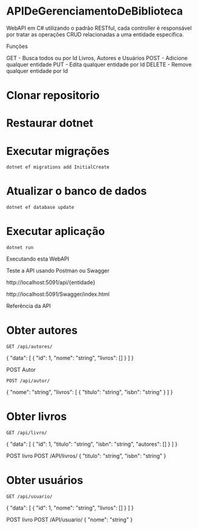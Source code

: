 # APIDeGerenciamentoDeBiblioteca

WebAPI em C# utilizando o padrão RESTful, cada controller é responsável por tratar as operações CRUD relacionadas a uma entidade específica.

Funções

GET - Busca todos ou por Id Livros, Autores e Usuários
POST - Adicione qualquer entidade
PUT - Edita qualquer entidade por Id
DELETE - Remove qualquer entidade por Id

# Clonar repositorio
# Restaurar dotnet
# Executar migrações
    dotnet ef migrations add InitialCreate
# Atualizar o banco de dados
    dotnet ef database update
# Executar aplicação
    dotnet run

Executando esta WebAPI

Teste a API usando Postman ou Swagger

http://localhost:5091/api/{entidade}

http://localhost:5091/Swagger/index.html

Referência da API

# Obter autores
    GET /api/autores/

{
  "data": [
    {
      "id": 1,
      "nome": "string",
      "livros": []
    }
  ]
}

POST Autor

    POST /api/autor/

{
  "nome": "string",
  "livros": [
    {
      "titulo": "string",
      "isbn": "string"
    }
  ]
}

# Obter livros
    GET /api/livro/
{
  "data": [
    {
      "id": 1,
      "titulo": "string",
      "isbn": "string",
      "autores": []
    }
  ]
}

POST livro
    POST /API/livros/
{
  "titulo": "string",
  "isbn": "string"
}

# Obter usuários
    GET /api/usuario/
{
  "data": [
    {
      "id": 1,
      "nome": "string",
      "livros": []
    }
  ]
}

POST livro
    POST /API/usuario/
{
  "nome": "string"
}

